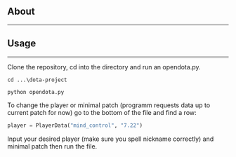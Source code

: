 ## About
____

## Usage
____
Clone the repository, cd into the directory and run an opendota.py.

`cd ...\dota-project`

`python opendota.py`

To change the player or minimal patch (programm requests data up to current patch for now) go to the bottom of the file and find a row:
```python
player = PlayerData("mind_control", "7.22")
```
Input your desired player (make sure you spell nickname correctly) and minimal patch then run the file.
